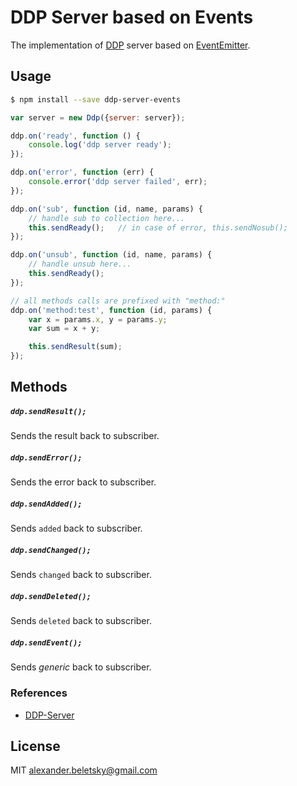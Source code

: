 # DDP Server based on Events

The implementation of [DDP](https://www.meteor.com/ddp) server based on [EventEmitter](https://nodejs.org/api/events.html#events_class_events_eventemitter).

## Usage

```bash
$ npm install --save ddp-server-events
```

```js
var server = new Ddp({server: server});

ddp.on('ready', function () {
    console.log('ddp server ready');
});

ddp.on('error', function (err) {
    console.error('ddp server failed', err);
});

ddp.on('sub', function (id, name, params) {
    // handle sub to collection here...
    this.sendReady();   // in case of error, this.sendNosub();
});

ddp.on('unsub', function (id, name, params) {
    // handle unsub here...
    this.sendReady();
});

// all methods calls are prefixed with "method:"
ddp.on('method:test', function (id, params) {
    var x = params.x, y = params.y;
    var sum = x + y;

    this.sendResult(sum);
});
```

## Methods

##### `ddp.sendResult();`

Sends the result back to subscriber.

##### `ddp.sendError();`

Sends the error back to subscriber.

##### `ddp.sendAdded();`

Sends `added` back to subscriber.

##### `ddp.sendChanged();`

Sends `changed` back to subscriber.

##### `ddp.sendDeleted();`

Sends `deleted` back to subscriber.

##### `ddp.sendEvent();`

Sends *generic* back to subscriber.

### References

* [DDP-Server](https://github.com/Tarang/DDP-Server)

## License

MIT alexander.beletsky@gmail.com
